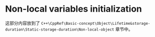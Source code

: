 # Non-local variables initialization

这部分内容放到了 `C++\CppRef\Basic-concept\Object\Lifetime&storage-duration\Static-storage-duration\Non-local-object` 章节中。